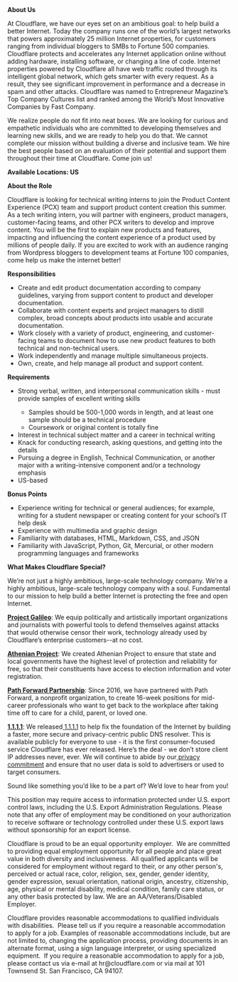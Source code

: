 <div class="content-intro">
	<div><strong>About Us</strong></div>
	<div>
		<p><span style="font-weight: 400;">At Cloudflare, we have our eyes set on an ambitious goal: to help build a better Internet. Today the company runs one of the world’s largest networks that powers approximately 25 million Internet properties, for customers ranging from individual bloggers to SMBs to Fortune 500 companies. Cloudflare protects and accelerates any Internet application online without adding hardware, installing software, or changing a line of code. Internet properties powered by Cloudflare all have web traffic routed through its intelligent global network, which gets smarter with every request. As a result, they see significant improvement in performance and a decrease in spam and other attacks. Cloudflare was named to Entrepreneur Magazine’s Top Company Cultures list and ranked among the World’s Most Innovative Companies by Fast Company.</span><span style="font-weight: 400;">&nbsp;</span></p>
		<p><span style="font-weight: 400;">We realize people do not fit into neat boxes. We are looking for curious and empathetic individuals who are committed to developing themselves and learning new skills, and we are ready to help you do that. We cannot complete our mission without building a diverse and inclusive team. We hire the best people based on an evaluation of their potential and support them throughout their time at Cloudflare. Come join us!&nbsp;</span></p>
	</div>
</div>
<p><strong>Available Locations: US</strong></p>
<p><strong>About the Role</strong></p>
<p>Cloudflare is looking for technical writing interns to join the Product Content Experience (PCX) team and support product content creation this summer. As a tech writing intern, you will partner with engineers, product managers, customer-facing teams, and other PCX writers to develop and improve content. You will be the first to explain new products and features, impacting and influencing the content experience of a product used by millions of people daily. If you are excited to work with an audience ranging from Wordpress bloggers to development teams at Fortune 100 companies, come help us make the internet better!</p>
<p><strong>Responsibilities</strong></p>
<ul>
	<li>Create and edit product documentation according to company guidelines, varying from support content to product and developer documentation.</li>
	<li>Collaborate with content experts and project managers to distill complex, broad concepts about products into usable and accurate documentation.&nbsp;</li>
	<li>Work closely with a variety of product, engineering, and customer-facing teams to document how to use new product features to both technical and non-technical users.</li>
	<li>Work independently and manage multiple simultaneous projects.</li>
	<li>Own, create, and help manage all product and support content.</li>
</ul>
<p><strong>Requirements</strong></p>
<ul>
	<li>Strong verbal, written, and interpersonal communication skills - must provide samples of excellent writing skills</li>
	<ul>
		<li>Samples should be 500-1,000 words in length, and at least one sample should be a technical procedure</li>
		<li>Coursework or original content is totally fine</li>
	</ul>
	<li>Interest in technical subject matter and a career in technical writing</li>
	<li>Knack for conducting research, asking questions, and getting into the details</li>
	<li>Pursuing a degree in English, Technical Communication, or another major with a writing-intensive component and/or a technology emphasis&nbsp;</li>
	<li>US-based</li>
</ul>
<p><strong>Bonus Points</strong></p>
<ul>
	<li>Experience writing for technical or general audiences; for example, writing for a student newspaper or creating content for your school’s IT help desk</li>
	<li>Experience with multimedia and graphic design</li>
	<li>Familiarity with databases, HTML, Markdown, CSS, and JSON</li>
	<li>Familiarity with JavaScript, Python, Git, Mercurial, or other modern programming languages and frameworks</li>
</ul>
<div class="content-conclusion">
	<p><strong>What Makes Cloudflare Special?</strong></p>
	<p><span style="font-weight: 400;">We’re not just a highly ambitious, large-scale technology company. We’re a highly ambitious, large-scale technology company with a soul. Fundamental to our mission to help build a better Internet is protecting the free and open Internet.</span></p>
	<p><a href="https://blog.cloudflare.com/protecting-free-expression-online/"><strong>Project Galileo</strong></a><span style="font-weight: 400;">: We equip politically and artistically important organizations and journalists with powerful tools to defend themselves against attacks that would otherwise censor their work, technology already used by Cloudflare’s enterprise customers--at no cost.</span></p>
	<p><strong><a href="https://www.cloudflare.com/athenian/">Athenian Project</a></strong><span style="font-weight: 400;">: We created Athenian Project to ensure that state and local governments have the highest level of protection and reliability for free, so that their constituents have access to election information and voter registration.</span></p>
	<p><a href="https://blog.cloudflare.com/tag/path-forward/"><strong>Path Forward Partnership</strong></a><span style="font-weight: 400;">: Since 2016, we have partnered with Path Forward, a nonprofit organization, to create 16-week positions for mid-career professionals who want to get back to the workplace after taking time off to care for a child, parent, or loved one.</span></p>
	<p><a href="https://1.1.1.1/"><strong>1.1.1.1</strong></a><span style="font-weight: 400;">: We released</span><a href="https://1.1.1.1/"> <span style="font-weight: 400;">1.1.1.1</span></a><span style="font-weight: 400;"> to help fix the foundation of the Internet by building a faster, more secure and privacy-centric public DNS resolver. This is available publicly for everyone to use - it is the first consumer-focused service Cloudflare has ever released. Here’s the deal - we don’t store client IP addresses never, ever. We will continue to abide by our</span><a href="https://developers.cloudflare.com/1.1.1.1/privacy/public-dns-resolver"> privacy commitment</a><span style="font-weight: 400;"> and ensure that no user data is sold to advertisers or used to target consumers.</span></p>
	<p><span style="font-weight: 400;">Sound like something you’d like to be a part of? We’d love to hear from you!</span></p>
	<p><span style="font-weight: 400;">This position may require access to information protected under U.S. export control laws, including the U.S. Export Administration Regulations. Please note that any offer of employment may be conditioned on your authorization to receive software or technology controlled under these U.S. export laws without sponsorship for an export license.</span></p>
	<p><span style="font-weight: 400;">Cloudflare is proud to be an equal opportunity employer. &nbsp;We are committed to providing equal employment opportunity for all people and place great value in both diversity and inclusiveness. &nbsp;All qualified applicants will be considered for employment without regard to their, or any other person's, perceived or actual</span> <span style="font-weight: 400;">race, color, religion, sex, gender, gender identity, gender expression, sexual orientation, national origin, ancestry, citizenship, age, physical or mental disability, medical condition, family care status, or any other basis protected by law. </span><span style="font-weight: 400;">We are an AA/Veterans/Disabled Employer.</span></p>
	<p><span style="font-weight: 400;">Cloudflare provides reasonable accommodations to qualified individuals with disabilities. &nbsp;Please tell us if you require a reasonable accommodation to apply for a job. Examples of reasonable accommodations include, but are not limited to, changing the application process, providing documents in an alternate format, using a sign language interpreter, or using specialized equipment. &nbsp;If you require a reasonable accommodation to apply for a job, please contact us via e-mail at </span><span style="font-weight: 400;">hr@cloudflare.com</span><span style="font-weight: 400;"> or via mail at 101 Townsend St. San Francisco, CA 94107.</span></p>
</div>